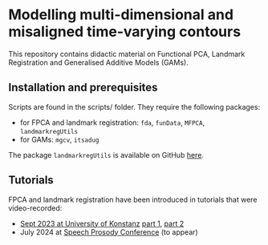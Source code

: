 # Modelling multi-dimensional and misaligned time-varying contours
This repository contains didactic material on Functional PCA, Landmark Registration and Generalised Additive Models (GAMs).

## Installation and prerequisites
Scripts are found in the scripts/ folder. 
They require the following packages:

* for FPCA and landmark registration: `fda`, `funData`, `MFPCA`, `landmarkregUtils`
* for GAMs: `mgcv`, `itsadug`

The package `landmarkregUtils` is available on GitHub [here](https://github.com/uasolo/landmarkregUtils).

## Tutorials

FPCA and landmark registration have been introduced in tutorials that were video-recorded:

* [Sept 2023 at University of Konstanz](https://www.ling.uni-konstanz.de/forschung/workshops/) [part 1](https://youtu.be/vVXhmP3FqqE), [part 2](https://youtu.be/qUitXDi5XZs)
* July 2024 at [Speech Prosody Conference](https://www.universiteitleiden.nl/sp2024/program/tutorials#organizer-michele-gubian) (to appear)


